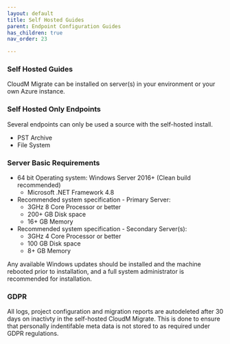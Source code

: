 ```yaml
---
layout: default
title: Self Hosted Guides
parent: Endpoint Configuration Guides
has_children: true 
nav_order: 23

---
```


### Self Hosted Guides

CloudM Migrate can be installed on server(s) in your environment or your own Azure instance. 

### Self Hosted Only Endpoints

Several endpoints can only be used a source with the self-hosted install. 

- PST Archive
- File System

### Server Basic Requirements

- 64 bit Operating system: Windows Server 2016+ (Clean build recommended)
  - Microsoft .NET Framework 4.8
- Recommended system specification - Primary Server:
  - 3GHz 8 Core Processor or better
  - 200+ GB Disk space
  - 16+ GB Memory
- Recommended system specification - Secondary Server(s):
  - 3GHz 4 Core Processor or better
  - 100 GB Disk space
  - 8+ GB Memory

Any available Windows updates should be installed and the machine rebooted prior to installation, and a full system administrator is recommended for installation.

### GDPR

All logs, project configuration and migration reports are autodeleted after 30 days on inactivty in the self-hosted CloudM Migrate. This is done to ensure that personally indentifable meta data is not stored to as required under GDPR regulations. 

